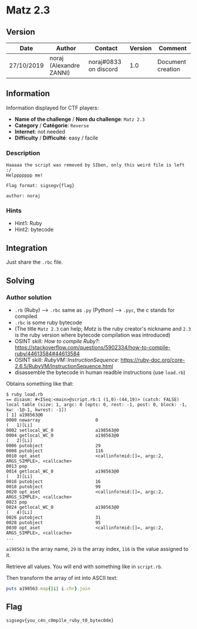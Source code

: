 # Matz 2.3

## Version

Date        | Author                  | Contact               | Version | Comment
---         | ---                     | ---                   | ---     | ---
27/10/2019  | noraj (Alexandre ZANNI) | noraj#0833 on discord | 1.0     | Document creation

## Information

Information displayed for CTF players:

+ **Name of the challenge** / **Nom du challenge**: `Matz 2.3`
+ **Category** / **Catégorie**: `Reverse`
+ **Internet**: not needed
+ **Difficulty** / **Difficulté**: easy / facile

### Description

```
Haaaaa the script was removed by SIben, only this weird file is left :/
Helppppppp me!

Flag format: sigsegv{flag}

author: noraj
```

### Hints

- Hint1: Ruby
- Hint2: bytecode

## Integration

Just share the `.rbc` file.

## Solving

### Author solution

- `.rb` (Ruby) --> `.rbc` same as `.py` (Python) --> `.pyc`, the c stands for compiled
- `.rbc` is some ruby bytecode
- (The title `Matz 2.3` can help; *Matz* is the ruby creator's nickname and `2.3` is the ruby version where bytecode compilation was introduced)
- OSINT skill: *How to compile Ruby?*: https://stackoverflow.com/questions/5902334/how-to-compile-ruby/44613584#44613584
- OSINT skill: *RubyVM::InstructionSequence*: https://ruby-doc.org/core-2.6.5/RubyVM/InstructionSequence.html
- disassemble the bytecode in human readble instructions (use `load.rb`)

Obtains something like that:

```
$ ruby load.rb 
== disasm: #<ISeq:<main>@script.rb:1 (1,0)-(44,19)> (catch: FALSE)
local table (size: 1, argc: 0 [opts: 0, rest: -1, post: 0, block: -1, kw: -1@-1, kwrest: -1])
[ 1] a198563@0
0000 newarray                     0                                   (   1)[Li]
0002 setlocal_WC_0                a198563@0
0004 getlocal_WC_0                a198563@0                           (   2)[Li]
0006 putobject                    29
0008 putobject                    116
0010 opt_aset                     <callinfo!mid:[]=, argc:2, ARGS_SIMPLE>, <callcache>
0013 pop
0014 getlocal_WC_0                a198563@0                           (   3)[Li]
0016 putobject                    16
0018 putobject                    99
0020 opt_aset                     <callinfo!mid:[]=, argc:2, ARGS_SIMPLE>, <callcache>
0023 pop
0024 getlocal_WC_0                a198563@0                           (   4)[Li]
0026 putobject                    31
0028 putobject                    95
0030 opt_aset                     <callinfo!mid:[]=, argc:2, ARGS_SIMPLE>, <callcache>
...
```

`a198563` is the array name, `29` is the array index, `116` is the value assigned to it.

Retrieve all values. You will end with something like in `script.rb`.

Then transform the array of int into ASCII text:

```ruby
puts a198563.map{|i| i.chr}.join
```

## Flag

`sigsegv{you_c4n_c0mp1le_ruby_t0_bytec0de}`
